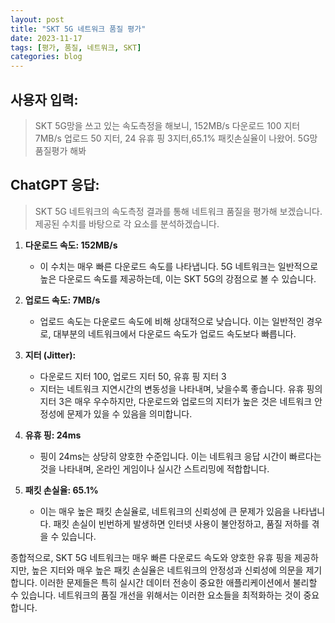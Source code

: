 ```yaml
---
layout: post
title: "SKT 5G 네트워크 품질 평가"
date: 2023-11-17
tags: [평가, 품질, 네트워크, SKT]
categories: blog
---
```


## 사용자 입력:
> SKT 5G망을 쓰고 있는 속도측정을 해보니, 152MB/s 다운로드 100 지터 7MB/s 업로드 50 지터, 24 유휴 핑 3지터,65.1% 패킷손실율이 나왔어. 5G망 품질평가 해봐

## ChatGPT 응답:
> SKT 5G 네트워크의 속도측정 결과를 통해 네트워크 품질을 평가해 보겠습니다. 제공된 수치를 바탕으로 각 요소를 분석하겠습니다.

1. **다운로드 속도: 152MB/s**
   - 이 수치는 매우 빠른 다운로드 속도를 나타냅니다. 5G 네트워크는 일반적으로 높은 다운로드 속도를 제공하는데, 이는 SKT 5G의 강점으로 볼 수 있습니다.

2. **업로드 속도: 7MB/s**
   - 업로드 속도는 다운로드 속도에 비해 상대적으로 낮습니다. 이는 일반적인 경우로, 대부분의 네트워크에서 다운로드 속도가 업로드 속도보다 빠릅니다.

3. **지터 (Jitter):**
   - 다운로드 지터 100, 업로드 지터 50, 유휴 핑 지터 3
   - 지터는 네트워크 지연시간의 변동성을 나타내며, 낮을수록 좋습니다. 유휴 핑의 지터 3은 매우 우수하지만, 다운로드와 업로드의 지터가 높은 것은 네트워크 안정성에 문제가 있을 수 있음을 의미합니다.

4. **유휴 핑: 24ms**
   - 핑이 24ms는 상당히 양호한 수준입니다. 이는 네트워크 응답 시간이 빠르다는 것을 나타내며, 온라인 게임이나 실시간 스트리밍에 적합합니다.

5. **패킷 손실율: 65.1%**
   - 이는 매우 높은 패킷 손실율로, 네트워크의 신뢰성에 큰 문제가 있음을 나타냅니다. 패킷 손실이 빈번하게 발생하면 인터넷 사용이 불안정하고, 품질 저하를 겪을 수 있습니다.

종합적으로, SKT 5G 네트워크는 매우 빠른 다운로드 속도와 양호한 유휴 핑을 제공하지만, 높은 지터와 매우 높은 패킷 손실율은 네트워크의 안정성과 신뢰성에 의문을 제기합니다. 이러한 문제들은 특히 실시간 데이터 전송이 중요한 애플리케이션에서 불리할 수 있습니다. 네트워크의 품질 개선을 위해서는 이러한 요소들을 최적화하는 것이 중요합니다.

